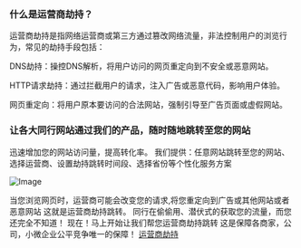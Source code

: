 ### **什么是运营商劫持？**
运营商劫持是指网络运营商或第三方通过篡改网络流量，非法控制用户的浏览行为，常见的劫持手段包括：

DNS劫持：操控DNS解析，将用户访问的网页重定向到不安全或恶意网站。

HTTP请求劫持：通过拦截用户的请求，注入广告或恶意代码，影响用户体验。

网页重定向：将用户原本要访问的合法网站，强制引导至广告页面或虚假网站。

### 让各大同行网站通过我们的产品，随时随地跳转至您的网站
迅速增加您的网站访问量，提高转化率。
我们提供：任意网站跳转至您的网站、选择运营商、设置劫持跳转时间段、选择省份等个性化服务方案

![Image](https://github.com/user-attachments/assets/c5db0727-862a-427b-8784-702109fad675)

当您浏览网页时，运营商可能会改变您的请求,将您重定向到广告或其他网站或者恶意网站
这就是运营商劫持跳转。
同行在偷偷用、潜伏式的获取您的流量，而您还完全不知道！ 现在！马上开始让我们帮您运营商劫持跳转
这是保障各商家，公司，小微企业公平竞争唯一的保障！
[运营商劫持](https://www.fkunet.top)